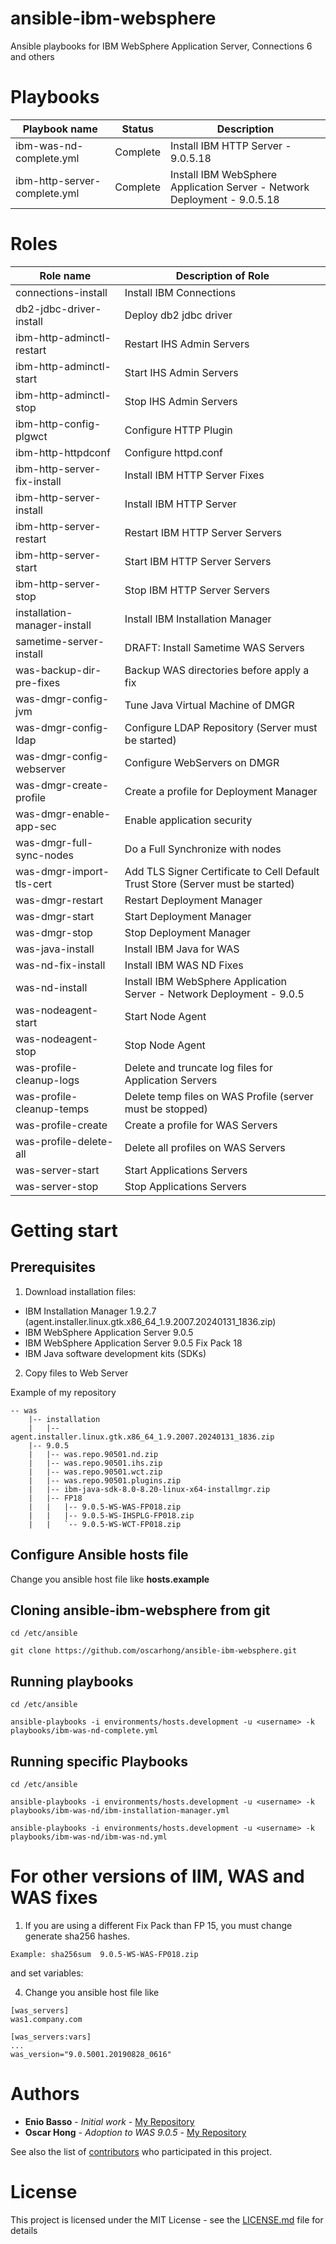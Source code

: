# ansible-ibm-websphere
Ansible playbooks for IBM WebSphere Application Server, Connections 6 and others

# Playbooks

| Playbook name                 | Status         |           Description                                        |
|-------------------------------|----------------|--------------------------------------------------------------|
| ibm-was-nd-complete.yml       | Complete       | Install IBM HTTP Server - 9.0.5.18  |
| ibm-http-server-complete.yml  | Complete       | Install IBM WebSphere Application Server - Network Deployment - 9.0.5.18  |

# Roles

| Role name                       |            Description of Role                                          |
|---------------------------------|-------------------------------------------------------------------------|
| connections-install             | Install IBM Connections |
| db2-jdbc-driver-install         | Deploy db2 jdbc driver |
| ibm-http-adminctl-restart       | Restart IHS Admin Servers |
| ibm-http-adminctl-start         | Start IHS Admin Servers |
| ibm-http-adminctl-stop          | Stop IHS Admin Servers |
| ibm-http-config-plgwct          | Configure HTTP Plugin |
| ibm-http-httpdconf              | Configure httpd.conf |
| ibm-http-server-fix-install     | Install IBM HTTP Server Fixes |
| ibm-http-server-install         | Install IBM HTTP Server |
| ibm-http-server-restart         | Restart IBM HTTP Server Servers |
| ibm-http-server-start           | Start IBM HTTP Server Servers |
| ibm-http-server-stop            | Stop IBM HTTP Server Servers |
| installation-manager-install    | Install IBM Installation Manager   |
| sametime-server-install         | DRAFT: Install Sametime WAS Servers   |
| was-backup-dir-pre-fixes        | Backup WAS directories before apply a fix|
| was-dmgr-config-jvm             | Tune Java Virtual Machine of DMGR |
| was-dmgr-config-ldap            | Configure LDAP Repository (Server must be started) |
| was-dmgr-config-webserver       | Configure WebServers on DMGR |
| was-dmgr-create-profile         | Create a profile for Deployment Manager |
| was-dmgr-enable-app-sec         | Enable application security  |
| was-dmgr-full-sync-nodes        | Do a Full Synchronize with nodes  |
| was-dmgr-import-tls-cert        | Add TLS Signer Certificate to Cell Default Trust Store (Server must be started)|
| was-dmgr-restart                | Restart Deployment Manager |
| was-dmgr-start                  | Start Deployment Manager |
| was-dmgr-stop                   | Stop Deployment Manager |
| was-java-install                | Install IBM Java for WAS  |
| was-nd-fix-install              | Install IBM WAS ND Fixes  |
| was-nd-install                  | Install IBM WebSphere Application Server - Network Deployment - 9.0.5  |
| was-nodeagent-start             | Start Node Agent |
| was-nodeagent-stop              | Stop Node Agent |
| was-profile-cleanup-logs        | Delete and truncate log files for Application Servers|
| was-profile-cleanup-temps       | Delete temp files on WAS Profile (server must be stopped) |
| was-profile-create              | Create a profile for WAS Servers |
| was-profile-delete-all          | Delete all profiles on WAS Servers |
| was-server-start                | Start Applications Servers |
| was-server-stop                 | Stop Applications Servers |



# Getting start

## Prerequisites

1) Download installation files:

* IBM Installation Manager 1.9.2.7 (agent.installer.linux.gtk.x86_64_1.9.2007.20240131_1836.zip)
* IBM WebSphere Application Server 9.0.5
* IBM WebSphere Application Server 9.0.5 Fix Pack 18
* IBM Java software development kits (SDKs) 

2) Copy files to Web Server

Example of my repository
```
-- was
    |-- installation
    |   |-- agent.installer.linux.gtk.x86_64_1.9.2007.20240131_1836.zip
    |-- 9.0.5
    |   |-- was.repo.90501.nd.zip
    |   |-- was.repo.90501.ihs.zip
    |   |-- was.repo.90501.wct.zip
    |   |-- was.repo.90501.plugins.zip
    |   |-- ibm-java-sdk-8.0-8.20-linux-x64-installmgr.zip
    |   |-- FP18
    |   |   |-- 9.0.5-WS-WAS-FP018.zip
    |   |   |-- 9.0.5-WS-IHSPLG-FP018.zip
    |   |   `-- 9.0.5-WS-WCT-FP018.zip 
```
## Configure Ansible hosts file

Change you ansible host file like **hosts.example**


## Cloning ansible-ibm-websphere from git

```
cd /etc/ansible

git clone https://github.com/oscarhong/ansible-ibm-websphere.git
```

## Running playbooks

```
cd /etc/ansible

ansible-playbooks -i environments/hosts.development -u <username> -k playbooks/ibm-was-nd-complete.yml

```

## Running specific Playbooks

```
cd /etc/ansible

ansible-playbooks -i environments/hosts.development -u <username> -k playbooks/ibm-was-nd/ibm-installation-manager.yml

ansible-playbooks -i environments/hosts.development -u <username> -k playbooks/ibm-was-nd/ibm-was-nd.yml

```


# For other versions of IIM, WAS and WAS fixes

1) If you are using a different Fix Pack than FP 15, you must change generate sha256 hashes.

```
Example: sha256sum  9.0.5-WS-WAS-FP018.zip
```
and set variables:

4) Change you ansible host file like

```
[was_servers]
was1.company.com

[was_servers:vars]
...
was_version="9.0.5001.20190828_0616"
```

# Authors

* **Enio Basso** - *Initial work* - [My Repository](https://github.com/ebasso)
* **Oscar Hong** - *Adoption to WAS 9.0.5* - [My Repository](https://github.com/oscarhong)


See also the list of [contributors](https://github.com/ebasso/ansible-ibm-websphere/graphs/contributors) who participated in this project.

# License

This project is licensed under the MIT License - see the [LICENSE.md](LICENSE.md) file for details
